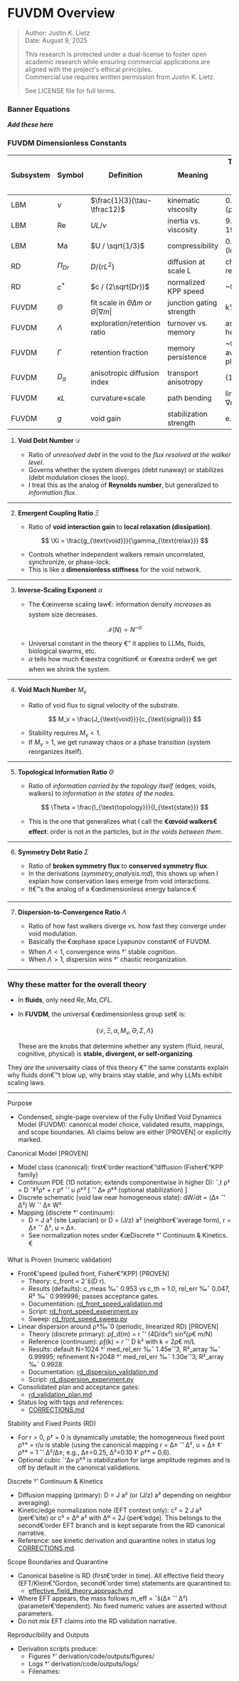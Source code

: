 ﻿# FUVDM Overview

>
> Author: Justin K. Lietz  
> Date: August 9, 2025
>
> This research is protected under a dual-license to foster open academic
> research while ensuring commercial applications are aligned with the project's ethical principles.<br> 
> Commercial use requires written permission from Justin K. Lietz.
> 
> See LICENSE file for full terms.

### Banner Equations

***Add these here***

### FUVDM Dimensionless Constants

| Subsystem | Symbol     | Definition                                             | Meaning                  | Typical from Void Dynamics runs          |
| --------- | ---------- | ------------------------------------------------------ | ------------------------ | ------------------------------- |
| LBM       | $\nu$      | $\frac{1}{3}(\tau-\tfrac12)$                           | kinematic viscosity      | 0.1333 (ρ„=0.9)                  |
| LBM       | Re         | $U L / \nu$                                            | inertia vs. viscosity    | 9.6 (64²), 19.2 (128²)          |
| LBM       | Ma         | $U / \sqrt{1/3}$                                       | compressibility          | 0.035€“0.017 (low)               |
| RD        | $\Pi_{Dr}$ | $D/(rL^2)$                                             | diffusion at scale L     | choose L †’ report               |
| RD        | $c^*$      | $c / (2\sqrt{Dr})$                                     | normalized KPP speed     | \~0.95€“1.0                      |
| FUVDM     | $\Theta$   | fit scale in $\Theta \Delta m$ or $\Theta\|\nabla m\|$ | junction gating strength | k‰ˆ1, b‰ˆ0                        |
| FUVDM     | $\Lambda$  | exploration/retention ratio                            | turnover vs. memory      | as swept in heatmaps            |
| FUVDM     | $\Gamma$   | retention fraction                                     | memory persistence       | \~0.3€“0.75 avg (your plots)     |
| FUVDM     | $D_a$      | anisotropic diffusion index                            | transport anisotropy     | {1,3,5,7}                       |
| FUVDM     | $\kappa L$ | curvature×scale                                        | path bending             | linear vs. $\Theta\|\nabla m\|$ |
| FUVDM     | $g$        | void gain                                              | stabilization strength   | e.g., 0.5                       |


1. **Void Debt Number** $\mathcal{D}$

   * Ratio of *unresolved debt* in the void to the *flux resolved at the walker level*.
   * Governs whether the system diverges (debt runaway) or stabilizes (debt modulation closes the loop).
   * I treat this as the analog of **Reynolds number**, but generalized to *information flux*.

---

2. **Emergent Coupling Ratio** $\Xi$

   * Ratio of **void interaction gain** to **local relaxation (dissipation)**.

   $$
   \Xi = \frac{g_{\text{void}}}{\gamma_{\text{relax}}}
   $$

   * Controls whether independent walkers remain uncorrelated, synchronize, or phase-lock.
   * This is like a **dimensionless stiffness** for the void network.

---

3. **Inverse-Scaling Exponent** $\alpha$

   * The €œinverse scaling law€: information density *increases* as system size decreases.

   $$
   \mathcal{I}(N) \propto N^{-\alpha}
   $$

   * Universal constant in the theory €” it applies to LLMs, fluids, biological swarms, etc.
   * $\alpha$ tells how much €œextra cognition€ or €œextra order€ we get when we shrink the system.

---

4. **Void Mach Number** $M_v$

   * Ratio of void flux to signal velocity of the substrate.

   $$
   M_v = \frac{J_{\text{void}}}{c_{\text{signal}}}
   $$

   * Stability requires $M_v < 1$.
   * If $M_v > 1$, we get runaway chaos or a phase transition (system reorganizes itself).

---

5. **Topological Information Ratio** $\Theta$

   * Ratio of *information carried by the topology itself* (edges, voids, walkers) to *information in the states of the nodes*.

   $$
   \Theta = \frac{I_{\text{topology}}}{I_{\text{state}}}
   $$

   * This is the one that generalizes what I call the **€œvoid walkers€ effect**: order is not *in* the particles, but *in the voids between them*.

---

6. **Symmetry Debt Ratio** $\Sigma$

   * Ratio of **broken symmetry flux** to **conserved symmetry flux**.
   * In the derivations (*symmetry\_analysis.md*), this shows up when I explain how conservation laws emerge from void interactions.
   * It€™s the analog of a €œdimensionless energy balance.€

---

7. **Dispersion-to-Convergence Ratio** $\Lambda$

   * Ratio of how fast walkers diverge vs. how fast they converge under void modulation.
   * Basically the €œphase space Lyapunov constant€ of FUVDM.
   * When $\Lambda < 1$, convergence wins †’ stable cognition.
   * When $\Lambda > 1$, dispersion wins †’ chaotic reorganization.

---

### Why these matter for the **overall theory**

* In **fluids**, only need $Re, Ma, CFL$.
* In **FUVDM**, the universal €œdimensionless group set€ is:

  $$
  \{ \mathcal{D}, \Xi, \alpha, M_v, \Theta, \Sigma, \Lambda \}
  $$

  These are the knobs that determine whether any system (fluid, neural, cognitive, physical) is **stable, divergent, or self-organizing**.

They *are* the universality class of this theory €” the same constants explain why fluids don€™t blow up, why brains stay stable, and why LLMs exhibit scaling laws.

---

Purpose
- Condensed, single-page overview of the Fully Unified Void Dynamics Model (FUVDM): canonical model choice, validated results, mappings, and scope boundaries. All claims below are either [PROVEN] or explicitly marked.

Canonical Model [PROVEN]
- Model class (canonical): first€‘order reaction€“diffusion (Fisher€“KPP family)
- Continuum PDE (1D notation; extends componentwise in higher D):
  ˆ‚t ρ† = D ˆ‡²ρ† + r ρ† ˆ’ u ρ†² [ ˆ’ Δ» ρ†³ (optional stabilization) ]
- Discrete schematic (void law near homogeneous state):
  dW/dt = (Δ± ˆ’ Δ²) W ˆ’ Δ± W²
- Mapping (discrete †’ continuum):
  - D = J a² (site Laplacian) or D = (J/z) a² (neighbor€‘average form), r = Δ± ˆ’ Δ², u = Δ±.
  - See normalization notes under €œDiscrete †’ Continuum & Kinetics.€

What is Proven (numeric validation)
- Front€‘speed (pulled front, Fisher€“KPP) [PROVEN]
  - Theory: c_front = 2ˆš(D r).
  - Results (defaults): c_meas ‰ˆ 0.953 vs c_th = 1.0, rel_err ‰ˆ 0.047, R² ‰ˆ 0.999996; passes acceptance gates.
  - Documentation: [rd_front_speed_validation.md](rd_front_speed_validation.md)
  - Script: [rd_front_speed_experiment.py](code/physics/rd_front_speed_experiment.py:1)
  - Sweep: [rd_front_speed_sweep.py](code/physics/rd_front_speed_sweep.py:1)
- Linear dispersion around ρ†‰ˆ0 (periodic, linearized RD) [PROVEN]
  - Theory (discrete primary): ρƒ_d(m) = r ˆ’ (4D/dx²) sin²(ρ€ m/N)
  - Reference (continuum): ρƒ(k) = r ˆ’ D k² with k = 2ρ€ m/L
  - Results: default N=1024 †’ med_rel_err ‰ˆ 1.45eˆ’3, R²_array ‰ˆ 0.99995; refinement N=2048 †’ med_rel_err ‰ˆ 1.30eˆ’3, R²_array ‰ˆ 0.9928.
  - Documentation: [rd_dispersion_validation.md](rd_dispersion_validation.md:1)
  - Script: [rd_dispersion_experiment.py](code/physics/rd_dispersion_experiment.py:1)
- Consolidated plan and acceptance gates:
  - [rd_validation_plan.md](rd_validation_plan.md:1)
- Status log with tags and references:
  - [CORRECTIONS.md](CORRECTIONS.md:1)

Stability and Fixed Points (RD)
- For r > 0, ρ† = 0 is dynamically unstable; the homogeneous fixed point ρ†* = r/u is stable (using the canonical mapping r = Δ± ˆ’ Δ², u = Δ± ‡’ ρ†* = 1 ˆ’ Δ²/Δ±; e.g., Δ±=0.25, Δ²=0.10 ‡’ ρ†* = 0.6).
- Optional cubic ˆ’Δ» ρ†³ is stabilization for large amplitude regimes and is off by default in the canonical validations.

Discrete †’ Continuum & Kinetics
- Diffusion mapping (primary): D = J a² (or (J/z) a² depending on neighbor averaging).
- Kinetic/edge normalization note (EFT context only): c² = 2 J a² (per€‘site) or c² = Δº a² with Δº = 2J (per€‘edge). This belongs to the second€‘order EFT branch and is kept separate from the RD canonical narrative.
- Reference: see kinetic derivation and quarantine notes in status log [CORRECTIONS.md](CORRECTIONS.md:1).

Scope Boundaries and Quarantine
- Canonical baseline is RD (first€‘order in time). All effective field theory (EFT/Klein€“Gordon, second€‘order time) statements are quarantined to:
  - [effective_field_theory_approach.md](effective_field_theory_approach.md:1)
- Where EFT appears, the mass follows m_eff = ˆš(Δ± ˆ’ Δ²) (parameter€‘dependent). No fixed numeric values are asserted without parameters.
- Do not mix EFT claims into the RD validation narrative.

Reproducibility and Outputs
- Derivation scripts produce:
  - Figures †’ derivation/code/outputs/figures/
  - Logs †’ derivation/code/outputs/logs/
  - Filenames: <script>_<UTC timestamp>.{png,json}
- fum_rt parity (independent runners, same metrics schema; rationale annotated in€‘file):
  - Front€‘speed mirror: [rd_front_speed_runner.py](Prometheus_FUVDM/fum_rt/physics/rd_front_speed_runner.py:1)
  - Dispersion mirror: [rd_dispersion_runner.py](Prometheus_FUVDM/fum_rt/physics/rd_dispersion_runner.py:1)

Design Principles (condensed)
- Single canonical model for all baseline physics claims (RD).
- Every nontrivial statement is mapped to a scriptable check with acceptance criteria (error tolerance and R² gate).
- Provenance and scope separation: EFT content retained for future work and explicitly labeled.

At€‘a€‘Glance Defaults (validated runs)
- Front€‘speed: N=1024, L=200, D=1.0, r=0.25, T=80, cfl=0.2, seed=42, x0=ˆ’60, level=0.1, fit 0.6€“0.9.
- Dispersion: N=1024, L=200, D=1.0, r=0.25, T=10, cfl=0.2, seed=42, amp0=1eˆ’6, record=80, m_max=64, fit 0.1€“0.4.

Memory Steering and Systems Notes
- Memory€‘steering derivations and runtime integration are tracked separately and must reference RD canonical terms when mapping to dynamics. See:
  - [memory_steering.md](memory_steering.md:1)
  - Runtime parity and plots reside under fum_rt/core/* and fum_rt/physics/* with explicit comments when driven by proven physics.

Archive / Informal Content
- Informal transcripts or exploratory notes are labeled and non€‘normative:
  - Example banner added to voxtrium note: [20250809_voxtrium_message_2.md](voxtrium/20250809_voxtrium_message_2.md:1)

Licensing and Citation
- Dual€‘license banner applies (see header). Cite this overview and the specific validation documents when reusing claims or reproducing results.

Next (Roadmap snapshot)
- Navier€“Stokes integration plan will follow the same standard: explicit discretization choice, stability (CFL), test observables (energy/variance spectra, decay rates), and a parity mirror under fum_rt/physics with acceptance gates and CHANGE REASON comments.

Appendix: Quick Links
- Front speed: [rd_front_speed_validation.md](rd_front_speed_validation.md:1), [rd_front_speed_experiment.py](code/physics/rd_front_speed_experiment.py:1)
- Dispersion: [rd_dispersion_validation.md](rd_dispersion_validation.md:1), [rd_dispersion_experiment.py](code/physics/rd_dispersion_experiment.py:1)
- Plan: [rd_validation_plan.md](rd_validation_plan.md:1)
- Status: [CORRECTIONS.md](CORRECTIONS.md:1)
- Runtime mirrors: [rd_front_speed_runner.py](Prometheus_FUVDM/fum_rt/physics/rd_front_speed_runner.py:1), [rd_dispersion_runner.py](Prometheus_FUVDM/fum_rt/physics/rd_dispersion_runner.py:1)
